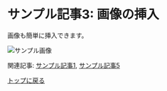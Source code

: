 # サンプル記事3: 画像の挿入

画像も簡単に挿入できます。

![サンプル画像](https://via.placeholder.com/400x200 "サンプル画像")

関連記事: [サンプル記事1](post1.md), [サンプル記事5](post5.md)

[トップに戻る](index.md)
